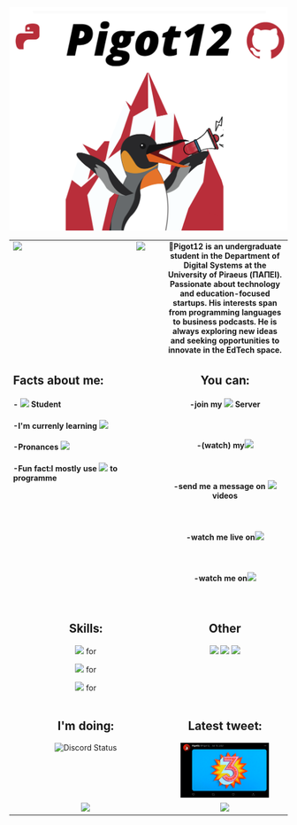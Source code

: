 
<img src="GithubLogo%20(1).png">

 

<table width="800px">
 
<tr>
  <td valign="top" width="10%" align="center">
    <img align='left' src='https://c.tenor.com/NeJfHqkmdMIAAAAi/tux-linux-penguin.gif' width='200'>
    <img src="https://visitor-badge.glitch.me/badge?page_id=pigot12.pigot12"/>
 </td>
 
  <td valign="top" width="10%" align="center">
    <b>👋Pigot12 is an undergraduate student in the Department of Digital Systems at the University of Piraeus (ΠΑΠΕΙ).  Passionate about technology and education-focused startups. His interests span from programming languages to business podcasts. He is always exploring new ideas and seeking opportunities to innovate in the EdTech space. </b> 
  </tr></td>

  <td valign="top" width="10%" align="left">
    <h2>Facts about me:</h2>
      <h4>- <img src="https://img.shields.io/badge/High-School-%2312100E.svg?logo=&style=for-the-badge&logoColor=yellow"> Student</h4>
      <h4>-I'm currenly learning <img src="https://img.shields.io/badge/Java-Script-%2312100E.svg?logo=javascript&style=for-the-badge&logoColor=yellow"> </h4>
      <h4>-Pronances <img src="https://img.shields.io/badge/He-Him-%2312100E.svg?logo=&style=for-the-badge&logoColor=yellow"></h4>
      <h4>-Fun fact:I mostly use <img src="https://img.shields.io/badge/HTML-%2312100E.svg?logo=html&style=for-the-badge&logoColor=yellow"> to programme</h4>
   </td>

  <td valign="top" width="33%" align="center">
    <h2>You can:</h2> 
    <h4>-join my <a href="https://discord.gg/JxA7WBDrts"><img src="https://img.shields.io/badge/-%2312100E.svg?logo=discord&style=for-the-badge&logoColor=yellow" ></a>  Server</h4><br>
    <h4>-(watch) my<img src="https://img.shields.io/badge/-%2312100E.svg?logo=youtube&style=for-the-badge&logoColor=yellow"></h4><br>
    <h4>-send me a message on <a href="https://twitter.com/Pigot12_"><img src="https://img.shields.io/badge/-%2312100E.svg?logo=twitter&style=for-the-badge&logoColor=yellow"> </a>videos</h4><br>
    <h4>-watch me live on<a href="https://www.twitch.tv/pigot12_"><img src="https://img.shields.io/badge/-%2312100E.svg?logo=twitch&style=for-the-badge&logoColor=yellow"></a></h4><br>
    <h4>-watch me on<a href="https://vimeo.com/pigot12"><img src="https://img.shields.io/badge/-%2312100E.svg?logo=vimeo&style=for-the-badge&logoColor=yellow"></a></h4><br>
 
 </td></tr>
 
  <td valign="top" width="33%" align="center">
    <h2>Skills:</h2>
      <p> <a href="https://github.com/Pigot12?tab=repositories&q=&type=&language=html"><img src="https://img.shields.io/badge/HTML-%2312100E.svg?logo=html&style=for-the-badge&logoColor=yellow"></a> for </p>
      <p> <a href="https://github.com/Pigot12?tab=repositories&q=&type=&language=css"><img src="https://img.shields.io/badge/CSS-%2312100E.svg?logo=css&style=for-the-badge&logoColor=yellow"></a> for </p>
      <p> <a href="https://github.com/Pigot12?tab=repositories&q=&type=&language=python"><img src="https://img.shields.io/badge/Python-%2312100E.svg?logo=python&style=for-the-badge&logoColor=yellow"></a> for <br></p>
  
  </td>

  <td valign="top" width="32%" align="center">
    <h2>Other</h2>
      <a href="https://www.buymeacoffee.com/pigot12"><img src="https://img.shields.io/badge/-Buy%20me%20a%20coffe-%2312100E.svg?logo=coffe&style=for-the-badge&logoColor=yellow"></a>
      <a href="https://github.com/Pigot12/Pigot12"><img src="https://img.shields.io/badge/-READ%20ME-%2312100E.svg?logo=github&style=for-the-badge&logoColor=yellow"></a>
      <a href="https://github.com/Pigot12/Pigot12/issues/new"><img src="https://img.shields.io/badge/-Book-%2312100E.svg?logo=github&style=for-the-badge&logoColor=yellow"></a>
 
  </td></tr>

  <td valign="top" width="34%" align="center">
    <h2>I'm doing:</h2>
 <img src="https://lanyard.cnrad.dev/api/379672991014977537?theme=dark&animated=true&hideDiscrim=false&borderRadius=30px" alt="Discord Status">
 
  </td>

  <td valign="top" width="33%" align="center">
   <h2>Latest tweet:</h2>
     <a href="https://twitter.com/Pigot12_/status/1341845436424970241"><img src="https://github.com/Pigot12/Pigot12/blob/main/Latest_Tweet.png" width="75%" height="100%"></a>
 
  </td></tr>

  <td valign="top" width="33%" align="center">
    <img src="https://github-readme-stats.vercel.app/api?username=pigot12&show_icons=false&title_color=red" / >
   
  </td>

  <td valign="top" width="33%" align="center">
    <img src="https://github-readme-stats.vercel.app/api/top-langs/?username=pigot12" />
  </td>

</table>

